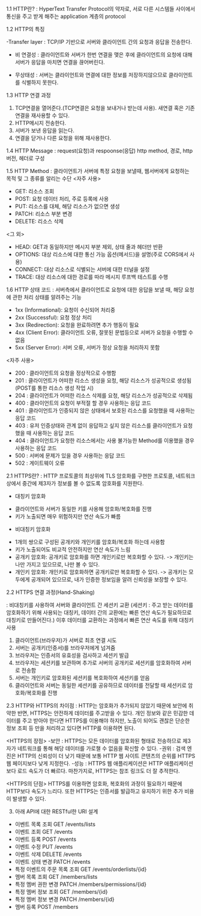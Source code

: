 1.1 HTTP란?
: HyperText Transfer Protocol의 약자로, 서로 다른 시스템들 사이에서 통신을 주고 받게 해주는 application 계층의 protocol

1.2 HTTP의 특징

-Transfer layer : TCP/IP 기반으로 서버와 클라이언트 간의 요청과 응답을 전송한다.

- 비 연결성 : 클라이언트와 서버가 한번 연결을 맺은 후에 클라이언트의 요청에 대해 서버가 응답을 마치면 연결을 끊어버린다.

- 무상태성 : 서버는 클라이언트와 연결에 대한 정보를 저장하지않으므로 클라이언트를 식별하지 못한다.

1.3 HTTP 연결 과정

1. TCP연결을 열어준다.(TCP연결은 요청을 보내거나 받는데 사용). 새연결 혹은 기존 연결을 재사용할 수 있다.
2. HTTP메시지 전송한다.
3. 서버가 보낸 응답을 읽는다.
4. 연결을 닫거나 다른 요청을 위해 재사용한다.

1.4 HTTP Message :  request(요청)과 respoonse(응답)
http method, 경로, http 버전, 헤더로 구성

1.5 HTTP Method : 클라이언트가 서버에 특정 요청을 보낼때, 웹서버에게 요청하는 목적 및 그 종류를 알리는 수단
<자주 사용>
- GET: 리소스 조회
- POST: 요청 데이터 처리, 주로 등록에 사용
- PUT: 리소스를 대체, 해당 리소스가 없으면 생성
- PATCH: 리소스 부분 변경
- DELETE: 리소스 삭제

<그 외>
- HEAD: GET과 동일하지만 메시지 부분 제외, 상태 줄과 헤더만 반환
- OPTIONS: 대상 리소스에 대한 통신 가능 옵션(메서드)을 설명(주로 CORS에서 사용)
- CONNECT: 대상 리소스로 식별되는 서버에 대한 터널을 설정
- TRACE: 대상 리소스에 대한 경로를 따라 메시지 루프백 테스트를 수행

1.6 HTTP 상태 코드 : 서버측에서 클라이언트로 요청에 대한 응답을 보낼 때, 해당 요청에 관한 처리 상태를 알려주는 기능

- 1xx (Informational): 요청이 수신되어 처리중
- 2xx (Successful): 요청 정상 처리
- 3xx (Redirection): 요청을 완료하려면 추가 행동이 필요
- 4xx (Client Error): 클라이언트 오류, 잘못된 문법등으로 서버가 요청을 수행할 수 없음
- 5xx (Server Error): 서버 오류, 서버가 정상 요청을 처리하지 못함

<자주 사용>
- 200 : 클라이언트의 요청을 정상적으로 수행함
- 201 : 클라이언트가 어떠한 리소스 생성을 요청, 해당 리소스가 성공적으로 생성됨(POST를 통한 리소스 생성 작업 시)
- 204 : 클라이언트가 어떠한 리소스 삭제를 요청, 해당 리소스가 성공적으로 삭제됨
- 400 : 클라이언트의 요청이 부적절 할 경우 사용하는 응답 코드
- 401 : 클라이언트가 인증되지 않은 상태에서 보호된 리소스를 요청했을 때 사용하는 응답 코드
- 403 : 유저 인증상태와 관계 없이 응답하고 싶지 않은 리소스를 클라이언트가 요청했을 때 사용하는 응답 코드
- 404 : 클라이언트가 요청한 리소스에서는 사용 불가능한 Method를 이용했을 경우 사용하는 응답 코드
- 500 : 서버에 문제가 있을 경우 사용하는 응답 코드
- 502 : 게이트웨이 오류

2.1 HTTPS란?
:  HTTP 프로토콜의 최상위에 TLS 암호화를 구현한 프로토콜, 네트워크 상에서 중간에 제3자가 정보를 볼 수 없도록 암호화를 지원한다.

* 대칭키 암호화
- 클라이언트와 서버가 동일한 키를 사용해 암호화/복호화를 진행
- 키가 노출되면 매우 위험하지만 연산 속도가 빠름

* 비대칭키 암호화
- 1개의 쌍으로 구성된 공개키와 개인키를 암호화/복호화 하는데 사용함
- 키가 노출되어도 비교적 안전하지만 연산 속도가 느림
- 공개키 암호화: 공개키로 암호화를 하면 개인키로만 복호화할 수 있다. -> 개인키는 나만 가지고 있으므로, 나만 볼 수 있다.
- 개인키 암호화: 개인키로 암호화하면 공개키로만 복호화할 수 있다. -> 공개키는 모두에게 공개되어 있으므로, 내가 인증한 정보임을 알려 신뢰성을 보장할 수 있다.

2.2 HTTPS 연결 과정(Hand-Shaking)

: 비대칭키를 사용하여 서버와 클라이언트 간 세션키 교환 (세션키 : 주고 받는 데이터를 암호화하기 위해 사용되는 대칭키, 데이터 간의 교환에는 빠른 연산 속도가 필요하므로 대칭키로 만들어진다.) 
이후 데이터를 교환하는 과정에서 빠른 연산 속도를 위해 대칭키 사용

1. 클라이언트(브라우저)가 서버로 최초 연결 시도
2. 서버는 공개키(인증서)를 브라우저에게 넘겨줌
3. 브라우저는 인증서의 유효성을 검사하고 세션키 발급
4. 브라우저는 세션키를 보관하며 추가로 서버의 공개키로 세션키를 암호화하여 서버로 전송함
5. 서버는 개인키로 암호화된 세션키를 복호화하여 세션키를 얻음
6. 클라이언트와 서버는 동일한 세션키를 공유하므로 데이터를 전달할 때 세션키로 암호화/복호화를 진행

2.3 HTTP와 HTTPS의 차이점
: HTTP는 암호화가 추가되지 않았기 때문에 보안에 취약한 반면, HTTPS는 안전하게 데이터를 주고받을 수 있다. 
개인 정보와 같은 민감한 데이터를 주고 받아야 한다면 HTTPS를 이용해야 하지만, 노출이 되어도 괜찮은 단순한 정보 조회 등 만을 처리하고 있다면 HTTP를 이용하면 된다.

<HTTPS의 장점>
-보안 : HTTPS는 모든 데이터를 암호화된 형태로 전송하므로 제3자가 네트워크를 통해 해당 데이터를 가로챌 수 없음을 확신할 수 있다.
-권위 : 검색 엔진은 HTTP의 신뢰성이 더 낮기 때문에 보통 HTTP 웹 사이트 콘텐츠의 순위를 HTTPS 웹 페이지보다 낮게 지정한다. 
-성능 : HTTPS 웹 애플리케이션은 HTTP 애플리케이션보다 로드 속도가 더 빠르다. 마찬가지로, HTTPS는 참조 링크도 더 잘 추적한다. 

<HTTPS의 단점>
HTTPS를 이용하면 암호화, 복호화의 과정이 필요하기 때문에 HTTP보다 속도가 느리다. 또한 HTTPS는 인증서를 발급하고 유지하기 위한 추가 비용이 발생할 수 있다. 

3. 아래 API에 대한 RESTful한 URI 설계

- 이벤트 목록 조회 
GET /events/lists
- 이벤트 조회
GET /events
- 이벤트 등록
POST /events
- 이벤트 수정
PUT /events
- 이벤트 삭제
DELETE /events
- 이벤트 상태 변경
PATCH /events
- 특정 이벤트의 주문 목록 조회
GET /events/orderlists/{id}
- 멤버 목록 조회
GET /members/lists
- 특정 멤버 권한 변경
PATCH /members/permissions/{id}
- 특정 멤버 정보 조회
GET /members/{id}
- 특정 멤버 정보 변경
PATCH /members/{id}
- 멤버 등록
POST /members